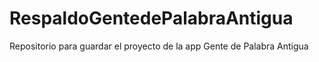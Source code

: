 # RespaldoGentedePalabraAntigua
Repositorio para guardar el proyecto de la app Gente de Palabra Antigua

